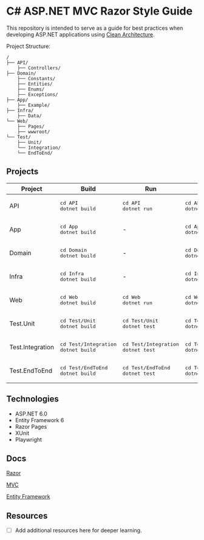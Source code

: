 # C# ASP.NET MVC Razor Style Guide

This repository is intended to serve as a guide for best practices when developing ASP.NET applications using [Clean Architecture](https://learn.microsoft.com/en-us/shows/dotnetconf-2021/clean-architecture-with-aspnet-core-6).

Project Structure:
```shell
/
├── API/
    ├── Controllers/
├── Domain/
    ├── Constants/
    ├── Entities/
    ├── Enums/
    ├── Exceptions/
├── App/
    ├── Example/
├── Infra/
    ├── Data/
└── Web/
    ├── Pages/
    ├── wwwroot/
└── Test/
    ├── Unit/
    └── Integration/
    └── EndToEnd/
```

## Projects

| Project          | Build                                              | Run                                               | Watch                                              |
| ---------------- | -------------------------------------------------- | ------------------------------------------------- | -------------------------------------------------- |
| API              | <pre>cd API<br>dotnet build<br></pre>              | <pre>cd API<br>dotnet run<br></pre>               | <pre>cd API<br>dotnet watch<br></pre>              |
| App              | <pre>cd App<br>dotnet build<br></pre>              | -                                                 | <pre>cd App<br>dotnet watch<br></pre>              |
| Domain           | <pre>cd Domain<br>dotnet build<br></pre>           | -                                                 | <pre>cd Domain<br>dotnet watch<br></pre>           |
| Infra            | <pre>cd Infra<br>dotnet build<br></pre>            | -                                                 | <pre>cd Infra<br>dotnet watch<br></pre>            |
| Web              | <pre>cd Web<br>dotnet build<br></pre>              | <pre>cd Web<br>dotnet run<br></pre>               | <pre>cd Web<br>dotnet watch<br></pre>              |
| Test.Unit        | <pre>cd Test/Unit<br>dotnet build<br></pre>        | <pre>cd Test/Unit<br>dotnet test<br></pre>        | <pre>cd Test/Unit<br>dotnet watch<br></pre>        |
| Test.Integration | <pre>cd Test/Integration<br>dotnet build<br></pre> | <pre>cd Test/Integration<br>dotnet test<br></pre> | <pre>cd Test/Integration<br>dotnet watch<br></pre> |
| Test.EndToEnd    | <pre>cd Test/EndToEnd<br>dotnet build<br></pre>    | <pre>cd Test/EndToEnd<br>dotnet test<br></pre>    | <pre>cd Test/EndToEnd<br>dotnet watch<br></pre>    |

## Technologies

* ASP.NET 6.0
* Entity Framework 6
* Razor Pages
* XUnit
* Playwright

## Docs

[Razor](./Docs/Razor.md)

[MVC](./Docs/MVC.md)

[Entity Framework](./Docs/EntityFramework.md)

## Resources
- [ ] Add additional resources here for deeper learning.
